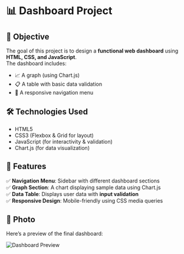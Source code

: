 # 📊 Dashboard Project  

## 🚀 Objective  
The goal of this project is to design a **functional web dashboard** using **HTML, CSS, and JavaScript**.  
The dashboard includes:  
- 📈 A graph (using Chart.js)  
- 📋 A table with basic data validation  
- 📌 A responsive navigation menu

## 🛠 **Technologies Used**  
- HTML5  
- CSS3 (Flexbox & Grid for layout)  
- JavaScript (for interactivity & validation)  
- Chart.js (for data visualization)  

## 🎨 **Features**  
✅ **Navigation Menu**: Sidebar with different dashboard sections  
✅ **Graph Section**: A chart displaying sample data using Chart.js  
✅ **Data Table**: Displays user data with **input validation**  
✅ **Responsive Design**: Mobile-friendly using CSS media queries  

## 📸 Photo
Here’s a preview of the final dashboard:

![Dashboard Preview](https://imagekit.io/tools/asset-public-link?detail=%7B%22name%22%3A%22Screenshot%202025-02-08%20143012.png%22%2C%22type%22%3A%22image%2Fpng%22%2C%22signedurl_expire%22%3A%222028-02-08T09%3A10%3A31.881Z%22%2C%22signedUrl%22%3A%22https%3A%2F%2Fmedia-hosting.imagekit.io%2F%2F34c3f5cbcab84f5c%2FScreenshot%25202025-02-08%2520143012.png%3FExpires%3D1833613832%26Key-Pair-Id%3DK2ZIVPTIP2VGHC%26Signature%3Do~j8YZEKFTpXFWU6G58Hbp1mGk0~NkBC7Ots0L2hWyp8yStpdK7DlIuYLT5SHJ9eLpJR-zrZviUJyDIaLx81~CBTiRqOalRf0nHWI2ZdEyJBKtm9-7HnP0i3YSSjsIv-e0VLic~NMl~Pp~M0I1a7Iz8niqTNVWXAneB-B0CeQhfCPUAiFF1gHqqUFiarI6sYCxy9HM9DNjK0zM~2bw84jror8Snf9oOSmmUHgF3wvZJ-kH8T6NC4EWQkquwJ53RbeYusM5XRoFtpeVFy1TicdcaoGo~z9r9EcKT709FfuOU2DGFNEIgp3ajS5snp-knZxg1f4UKID4qJwbZSpuzTaA__%22%7D)


